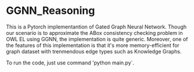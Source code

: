 # GGNN_Reasoning
This is a Pytorch implementantion of Gated Graph Neural Network.
Though our scenario is to approximate the ABox consistency checking problem in OWL EL using GGNN, the implementation is quite generic.
Moreover, one of the features of this implementation is that it's more memory-efficient for graph dataset with trenmendous edge types such as Knowledge Graphs.

To run the code, just use command 'python main.py`.
